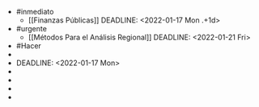 - #inmediato
	- [[Finanzas Públicas]]
	  DEADLINE: <2022-01-17 Mon .+1d>
- #urgente
	- [[Métodos Para el Análisis Regional]]
	  DEADLINE: <2022-01-21 Fri>
- #Hacer
-
- DEADLINE: <2022-01-17 Mon>
-
-
-
-